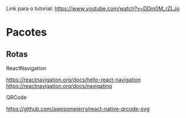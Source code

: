 Link para o tutorial:
https://www.youtube.com/watch?v=DDm0M_rZLJo
# Pacotes

## Rotas

ReactNavigation

https://reactnavigation.org/docs/hello-react-navigation
https://reactnavigation.org/docs/navigating


QRCode

https://github.com/awesomejerry/react-native-qrcode-svg